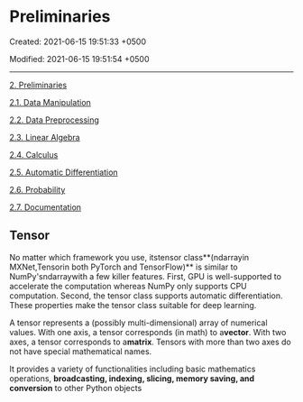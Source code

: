 # Preliminaries

Created: 2021-06-15 19:51:33 +0500

Modified: 2021-06-15 19:51:54 +0500

---

[2. Preliminaries](https://d2l.ai/chapter_preliminaries/index.html)

[2.1. Data Manipulation](https://d2l.ai/chapter_preliminaries/ndarray.html)

[2.2. Data Preprocessing](https://d2l.ai/chapter_preliminaries/pandas.html)

[2.3. Linear Algebra](https://d2l.ai/chapter_preliminaries/linear-algebra.html)

[2.4. Calculus](https://d2l.ai/chapter_preliminaries/calculus.html)

[2.5. Automatic Differentiation](https://d2l.ai/chapter_preliminaries/autograd.html)

[2.6. Probability](https://d2l.ai/chapter_preliminaries/probability.html)

[2.7. Documentation](https://d2l.ai/chapter_preliminaries/lookup-api.html)

## Tensor

No matter which framework you use, itstensor class**(ndarrayin MXNet,Tensorin both PyTorch and TensorFlow)** is similar to NumPy'sndarraywith a few killer features. First, GPU is well-supported to accelerate the computation whereas NumPy only supports CPU computation. Second, the tensor class supports automatic differentiation. These properties make the tensor class suitable for deep learning.

A tensor represents a (possibly multi-dimensional) array of numerical values. With one axis, a tensor corresponds (in math) to a**vector**. With two axes, a tensor corresponds to a**matrix**. Tensors with more than two axes do not have special mathematical names.

It provides a variety of functionalities including basic mathematics operations, **broadcasting, indexing, slicing, memory saving, and conversion** to other Python objects


